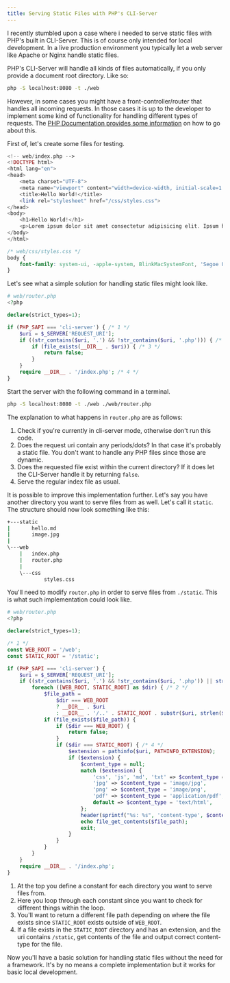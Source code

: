 ```yaml
---
title: Serving Static Files with PHP's CLI-Server
---
```


I recently stumbled upon a case where i needed to serve static files with PHP's
built in CLI-Server. This is of course only intended for local development. In a
live production environment you typically let a web server like Apache or Nginx
handle static files.

PHP's CLI-Server will handle all kinds of files automatically, if you only
provide a document root directory. Like so:

```sh
php -S localhost:8080 -t ./web
```

However, in some cases you might have a front-controller/router that handles all
incoming requests. In those cases it is up to the developer to implement some
kind of functionality for handling different types of requests. The
[PHP Documentation provides some information](https://www.php.net/manual/en/features.commandline.webserver.php#example-470)
on how to go about this.

First of, let's create some files for testing.

```php
<!-- web/index.php -->
<!DOCTYPE html>
<html lang="en">
<head>
    <meta charset="UTF-8">
    <meta name="viewport" content="width=device-width, initial-scale=1.0">
    <title>Hello World!</title>
    <link rel="stylesheet" href="/css/styles.css">
</head>
<body>
    <h1>Hello World!</h1>
    <p>Lorem ipsum dolor sit amet consectetur adipisicing elit. Ipsum harum earum, assumenda adipisci a voluptatibus dolorum odit eos, nisi culpa atque rem ea aliquid maiores quisquam inventore vero mollitia alias.</p>
</body>
</html>
```

```css
/* web/css/styles.css */
body {
    font-family: system-ui, -apple-system, BlinkMacSystemFont, 'Segoe UI', Roboto, Oxygen, Ubuntu, Cantarell, 'Open Sans', 'Helvetica Neue', sans-serif;
}
```

Let's see what a simple solution for handling static files might look like.

```php
# web/router.php
<?php

declare(strict_types=1);

if (PHP_SAPI === 'cli-server') { /* 1 */
    $uri = $_SERVER['REQUEST_URI'];
    if ((str_contains($uri, '.') && !str_contains($uri, '.php'))) { /* 2 */
        if (file_exists(__DIR__ . $uri)) { /* 3 */
            return false;
        }
    }
    require __DIR__ . '/index.php'; /* 4 */
}
```

Start the server with the following command in a terminal.

```sh
php -S localhost:8080 -t ./web ./web/router.php
```

The explanation to what happens in `router.php` are as follows:

1. Check if you're currently in cli-server mode, otherwise don't run this code.
2. Does the request uri contain any periods/dots? In that case it's probably a
   static file. You don't want to handle any PHP files since those are dynamic.
3. Does the requested file exist within the current directory? If it does let
   the CLI-Server handle it by returning `false`.
4. Serve the regular index file as usual.

It is possible to improve this implementation further. Let's say you have
another directory you want to serve files from as well. Let's call it `static`.
The structure should now look something like this:

```sh
+---static
|       hello.md
|       image.jpg
|
\---web
    |   index.php
    |   router.php
    |
    \---css
            styles.css
```

You'll need to modify `router.php` in order to serve files from `./static`. This
is what such implementation could look like.

```php
# web/router.php
<?php

declare(strict_types=1);

/* 1 */
const WEB_ROOT = '/web';
const STATIC_ROOT = '/static';

if (PHP_SAPI === 'cli-server') {
    $uri = $_SERVER['REQUEST_URI'];
    if ((str_contains($uri, '.') && !str_contains($uri, '.php')) || str_contains($uri, STATIC_ROOT)) {
        foreach ([WEB_ROOT, STATIC_ROOT] as $dir) { /* 2 */
            $file_path =
                $dir === WEB_ROOT
                ? __DIR__ . $uri
                : __DIR__ . '/..' . STATIC_ROOT . substr($uri, strlen($dir)); /* 3 */
            if (file_exists($file_path)) {
                if ($dir === WEB_ROOT) {
                    return false;
                }
                if ($dir === STATIC_ROOT) { /* 4 */
                    $extension = pathinfo($uri, PATHINFO_EXTENSION);
                    if ($extension) {
                        $content_type = null;
                        match ($extension) {
                            'css', 'js', 'md', 'txt' => $content_type = 'text/plain',
                            'jpg' => $content_type = 'image/jpg',
                            'png' => $content_type = 'image/png',
                            'pdf' => $content_type = 'application/pdf',
                            default => $content_type = 'text/html',
                        };
                        header(sprintf("%s: %s", 'content-type', $content_type));
                        echo file_get_contents($file_path);
                        exit;
                    }
                }
            }
        }
    }
    require __DIR__ . '/index.php';
}
```

1. At the top you define a constant for each directory you want to serve files
   from.
2. Here you loop through each constant since you want to check for different
   things within the loop.
3. You'll want to return a different file path depending on where the file
   exists since `STATIC_ROOT` exists outside of `WEB_ROOT`.
4. If a file exists in the `STATIC_ROOT` directory and has an extension, and the
   uri contains `/static`, get contents of the file and output correct
   content-type for the file.

Now you'll have a basic solution for handling static files without the need for
a framework. It's by no means a complete implementation but it works for basic
local development.
